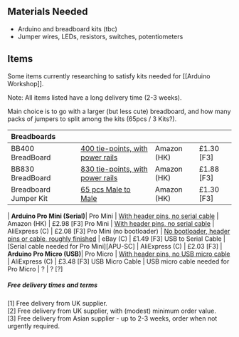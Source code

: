 ## Materials Needed

* Arduino and breadboard kits (tbc)
* Jumper wires, LEDs, resistors, switches, potentiometers

## Items

Some items currently researching to satisfy kits needed for [[Arduino Workshop]].

Note: All items listed have a long delivery time (2-3 weeks).

Main choice is to go with a larger (but less cute) breadboard, and how many packs of jumpers to split among the kits (65pcs / 3 Kits?).

Breadboards ||||
:--- | :---------- | :------ | :--------
BB400 BreadBoard | [400 tie-points, with power rails][BB400] | Amazon (HK) | £1.30 [F3]
BB830 BreadBoard | [830 tie-points, with power rails][BB830] | Amazon (HK) | £1.88 [F3]
Breadboard Jumper Kit | [65 pcs Male to Male][M2MJ] | Amazon (HK) | £1.30 [F3]
|
**Arduino Pro Mini (Serial)**|
Pro Mini | [With header pins, no serial cable][APM-A] | Amazon (HK) | £2.98 [F3]
Pro Mini | [With header pins, no serial cable][APM-AE] | AliExpress (C) | £2.08 [F3]
Pro Mini (no bootloader) | [No bootloader, header pins or cable, roughly finished][APM-EB] | eBay (C) | £1.49 [F3]
USB to Serial Cable | [Serial cable needed for Pro Mini][APU-SC] | AliExpress (C) | £2.03 [F3]
|
**Arduino Pro Micro (USB)**|
Pro Micro | [With header pins, no USB micro cable][APU-AE] | AliExpress (C) | £3.48 [F3]
USB Micro Cable | USB micro cable needed for Pro Micro | ? | ? [?]

[APM-A]: http://www.amazon.co.uk/gp/product/B00H8MYAGI/ref=oh_aui_detailpage_o03_s00?ie=UTF8&psc=1
[APM-EB]: http://www.ebay.co.uk/itm/251624189284
[APM-AE]: http://www.ebay.co.uk/itm/251624189284
[APM-SC]: http://www.aliexpress.com/item/FREE-SHIPPING-2PCS-LOT-CP2102-USB-2-0-to-UART-TTL-6PIN-Connector-Module-Serial-Converter/1095621364.html

[APU-AE]: http://www.aliexpress.com/item/Free-Shipping-New-Pro-Micro-5V-16MHz-ATMega-32U4-Module-with-2-row-pin-header-For/1259997719.html

[BB400]: http://www.amazon.co.uk/gp/product/B0040Z1ERO/ref=oh_aui_detailpage_o00_s00?ie=UTF8&psc=1
[BB830]: http://www.amazon.co.uk/gp/product/B009P04XWW/ref=oh_aui_detailpage_o03_s00?ie=UTF8&psc=1

[M2MJ]: http://www.amazon.co.uk/gp/product/B00LHL2FAE/ref=oh_aui_detailpage_o00_s00?ie=UTF8&psc=1
[BBJK]: http://www.bitsbox.co.uk/index.php?main_page=product_info&cPath=225_233&products_id=1746

##### Free delivery times and terms

[1] Free delivery from UK supplier.  
[2] Free delivery from UK supplier, with (modest) minimum order value.  
[3] Free delivery from Asian supplier - up to 2-3 weeks, order when not urgently required.
